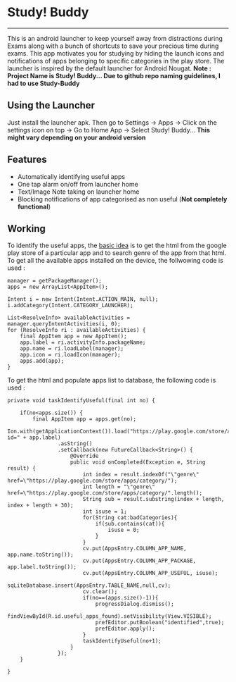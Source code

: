 # Study! Buddy
***
This is an android launcher to keep yourself away from distractions during Exams along with a bunch of shortcuts to save your precious time during exams. This app motivates you for studying by hiding the launch icons and notifications of apps belonging to specific categories in the play store. The launcher is inspired by the default launcher for Android Nougat.
**Note : Project Name is Study! Buddy... Due to github repo naming guidelines, I had to use Study-Buddy**

## Using the Launcher
Just install the launcher apk. Then go to Settings -> Apps -> Click on the settings icon on top -> Go  to Home App -> Select Study! Buddy...
**This might vary depending on your android version**

## Features
- Automatically identifying useful apps
- One tap alarm on/off from launcher home
- Text/Image Note taking on launcher home
- Blocking notifications of app categorised as non useful (**Not completely functional**)

## Working
To identify the useful apps, the [basic idea](https://stackoverflow.com/questions/28321493/how-to-get-an-app-category-from-play-store-by-its-package-name-in-android/34675866) is to get the html from the google play store of a particular app and to search genre of the app from that html. 
To get all the available apps installed on the device, the follwowing code is used : 
```
manager = getPackageManager();
apps = new ArrayList<AppItem>();

Intent i = new Intent(Intent.ACTION_MAIN, null);
i.addCategory(Intent.CATEGORY_LAUNCHER);

List<ResolveInfo> availableActivities = manager.queryIntentActivities(i, 0);
for (ResolveInfo ri : availableActivities) {
    final AppItem app = new AppItem();
    app.label = ri.activityInfo.packageName;
    app.name = ri.loadLabel(manager);
    app.icon = ri.loadIcon(manager);
    apps.add(app);
}
```

To get the html and populate apps list to database, the following code is used : 
```
private void taskIdentifyUseful(final int no) {

    if(no<apps.size()) {
        final AppItem app = apps.get(no);
        Ion.with(getApplicationContext()).load("https://play.google.com/store/apps/details?id=" + app.label)
                .asString()
                .setCallback(new FutureCallback<String>() {
                    @Override
                    public void onCompleted(Exception e, String result) {
                        int index = result.indexOf("\"genre\" href=\"https://play.google.com/store/apps/category/");
                        int length = "\"genre\" href=\"https://play.google.com/store/apps/category/".length();
                        String sub = result.substring(index + length, index + length + 30);
                        int isuse = 1;
                        for(String cat:badCategories){
                            if(sub.contains(cat)){
                                isuse = 0;
                            }
                        }
                        cv.put(AppsEntry.COLUMN_APP_NAME, app.name.toString());
                        cv.put(AppsEntry.COLUMN_APP_PACKAGE, app.label.toString());
                        cv.put(AppsEntry.COLUMN_APP_USEFUL, isuse);
                        sqLiteDatabase.insert(AppsEntry.TABLE_NAME,null,cv);
                        cv.clear();
                        if(no==(apps.size()-1)){
                            progressDialog.dismiss();
                            findViewById(R.id.useful_apps_found).setVisibility(View.VISIBLE);
                            prefEditor.putBoolean("identified",true);
                            prefEditor.apply();
                        }
                        taskIdentifyUseful(no+1);
                    }
                });
    }

}
```
